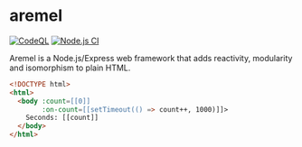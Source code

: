 # aremel

[![CodeQL](https://github.com/fcapolini/aremel/actions/workflows/codeql-analysis.yml/badge.svg)](https://github.com/fcapolini/aremel/actions/workflows/codeql-analysis.yml)
[![Node.js CI](https://github.com/fcapolini/aremel/actions/workflows/node.js.yml/badge.svg)](https://github.com/fcapolini/aremel/actions/workflows/node.js.yml)

Aremel is a Node.js/Express web framework that adds reactivity, modularity and isomorphism to plain HTML.

```html
<!DOCTYPE html>
<html>
  <body :count=[[0]]
        :on-count=[[setTimeout(() => count++, 1000)]]>
    Seconds: [[count]]
  </body>
</html>
```
